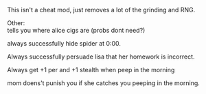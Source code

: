 This isn't a cheat mod, just removes a lot of the grinding and RNG.


Other:  
tells you where alice cigs are (probs dont need?)

always successfully hide spider at 0:00.

Always successfully persuade lisa that her homework is incorrect.

Always get +1 per and +1 stealth when peep in the morning

mom doens't punish you if she catches you peeping in the morning.
